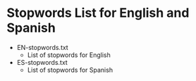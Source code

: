 Stopwords List for English and Spanish
=========

* EN-stopwords.txt
  * List of stopwords for English
* ES-stopwords.txt
  * List of stopwords for Spanish

